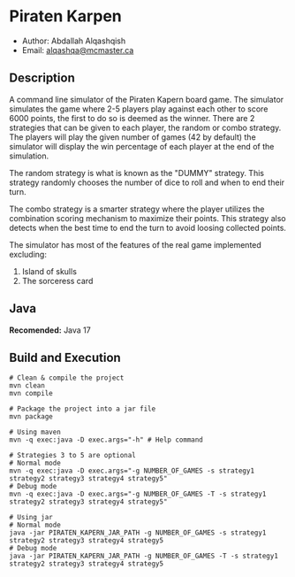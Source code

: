 # Piraten Karpen

  * Author: Abdallah Alqashqish
  * Email: alqashqa@mcmaster.ca

## Description
A command line simulator of the Piraten Kapern board game.
The simulator simulates the game where 2-5 players play against each other to score 6000 points, the first to do so 
is deemed as the winner. There are 2 strategies that can be given to each player, the random or combo strategy. The
players will play the given number of games (42 by default) the simulator will display the win percentage of 
each player at the end of the simulation.

The random strategy is what is known as the "DUMMY" strategy. This strategy randomly chooses the number of dice to roll
and when to end their turn.

The combo strategy is a smarter strategy where the player utilizes the combination scoring mechanism to maximize their
points. This strategy also detects when the best time to end the turn to avoid loosing collected points.

The simulator has most of the features of the real game implemented excluding:
1. Island of skulls
2. The sorceress card

## Java
__Recomended:__ Java 17

## Build and Execution

```shell
# Clean & compile the project
mvn clean
mvn compile

# Package the project into a jar file
mvn package

# Using maven
mvn -q exec:java -D exec.args="-h" # Help command

# Strategies 3 to 5 are optional
# Normal mode
mvn -q exec:java -D exec.args="-g NUMBER_OF_GAMES -s strategy1 strategy2 strategy3 strategy4 strategy5" 
# Debug mode
mvn -q exec:java -D exec.args="-g NUMBER_OF_GAMES -T -s strategy1 strategy2 strategy3 strategy4 strategy5" 

# Using jar
# Normal mode
java -jar PIRATEN_KAPERN_JAR_PATH -g NUMBER_OF_GAMES -s strategy1 strategy2 strategy3 strategy4 strategy5 
# Debug mode
java -jar PIRATEN_KAPERN_JAR_PATH -g NUMBER_OF_GAMES -T -s strategy1 strategy2 strategy3 strategy4 strategy5 
```